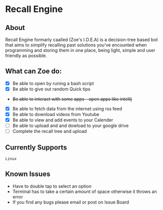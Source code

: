 # Recall Engine


## About 
Recall Engine formarly caalled (Zoe's I.D.E.A) is a decision-tree based bot that aims to simplify recalling past solutions you've encounted when programming and storing them in one place, being light, simple and user friendly as possible. 


## What can Zoe do:

- [x] Be able to open by runing a bash script
- [x] Be able to give out random Quick tips
- ~~Be able to interact with some apps - open apps like intellij~~
- [x] Be able to fetch data from the internet using rss feed
- [x] Be able to download videos from Youtube
- [x] Be able to view and add events to your Calender
- [ ] Be able to upload and and dowload to your google drive
- [ ] Complete the recall tree and upload

## Currently Supports 
    Linux

## Known Issues
- Have to double tap to select an option
- Terminal has to take a certain amount of space otherwise it throws an error
- If you find any bugs please email or post on Issue Board



